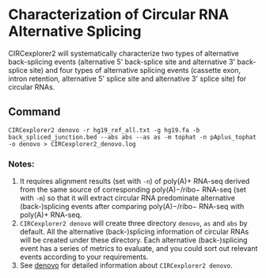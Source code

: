 # Characterization of Circular RNA Alternative Splicing

CIRCexplorer2 will systematically characterize two types of alternative back-splicing events (alternative 5' back-splice site and alternative 3' back-splice site) and four types of alternative splicing events (cassette exon, intron retention, alternative 5' splice site and alternative 3' splice site) for circular RNAs.

## Command

```
CIRCexplorer2 denovo -r hg19_ref_all.txt -g hg19.fa -b back_spliced_junction.bed --abs abs --as as -m tophat -n pAplus_tophat -o denovo > CIRCexplorer2_denovo.log
```

### Notes:
1. It requires alignment results (set with `-n`) of poly(A)+ RNA-seq derived from the same source of corresponding poly(A)−/ribo− RNA-seq (set with `-m`) so that it will extract circular RNA predominate alternative (back-)splicing events after comparing poly(A)−/ribo− RNA-seq with poly(A)+ RNA-seq.
2. `CIRCexplorer2 denovo` will create three directory `denovo`, `as` and `abs` by default. All the alternative (back-)splicing information of circular RNAs will be created under these directory. Each alternative (back-)splicing event has a series of metrics to evaluate, and you could sort out relevant events according to your requirements.
3. See [denovo](../modules/denovo.md) for detailed information about `CIRCexplorer2 denovo`.

